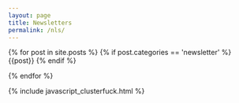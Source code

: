 ```yaml
---
layout: page
title: Newsletters
permalink: /nls/
---
```

{% for post in site.posts %}
	{% if post.categories == 'newsletter' %}
		{{post}}
	{% endif %}

{% endfor %}

<a href="#" class="scrollToTop"><i class="fa fa-angle-up"></i></a>
<!--back to top end-->
{% include javascript_clusterfuck.html %}